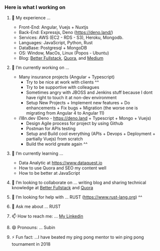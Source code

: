 ### Here is what I working on 

1. 🔭 My experience ...
    - Front-End: Angular, Vuejs + Nuxtjs
    - Back-End: Expressjs, Deno (https://deno.land/)
    - Services: AWS (EC2 - RDS - S3), Heroku, Mongodb.
    - Languages: JavaScript, Python, Rust
    - DataBase: Postgresql + MongoDB
    - OS: Window, MacOs, Linux (Popos - Ubuntu)
    - Blog: [Better Fullstack](https://betterfullstack.com/), [Quora](https://www.quora.com/q/cgbxrlafulcelfjr?invite_code=WQivlx6TRLlqqnzZ1VHv), and [Medium](https://medium.com/@transonhoang)
2. 👋 I’m currently working on ...
    - Many insurance projects (Angular + Typescript)
        - Try to be nice at work with clients ^^
        - Try to be supportive with colleagues 
        - Sometimes angry with JBOSS and Jenkins stuff because I dont have right to touch it at non-dev environment
        - Setup New Projects + Implement new features + Do enhancements + Fix bugs + Migration (the worse one is migrating from Angular 4 to Angular 11)
    - i18n.dev (Deno - https://deno.land + Typescript + Mongo + Vuejs)
        - Design Agile process for project by using Github
        - Postman for APIs testing
        - Setup and Build cool everything (APIs + Devops + Deployment + partially Vuejs) from scratch
        - Build the world greate again ^^
        
3. 🌱 I’m currently learning ...
    - Data Analytic at https://www.dataquest.io
    - How to use Quora and SEO my content well
    - How to be better at JavaScript
    
4. 👯 I’m looking to collaborate on ... writing blog and sharing technical knowledge at [Better Fullstack](https://betterfullstack.com/) and [Quora](https://www.quora.com/q/cgbxrlafulcelfjr?invite_code=WQivlx6TRLlqqnzZ1VHv)
5. 🤔 I’m looking for help with ... RUST (https://www.rust-lang.org) ^^
6. 💬 Ask me about ... RUST
7. 📫 How to reach me: ... [My Linkedin](https://www.linkedin.com/in/hoangtranson/)
8. 😄 Pronouns: ... Subin
9. ⚡ Fun fact: ...I have beated my ping pong mentor to win ping pong tournament in 2018
